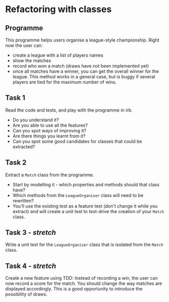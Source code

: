 # Refactoring with classes

## Programme

This programme helps users organise a league-style championship.
Right now the user can:
* create a league with a list of players names
* show the matches
* record who won a match (draws have not been implemented yet)
* once all matches have a winner, you can get the overall winner for the league. This method works in a general case, but is buggy if several players are tied for the maximum number of wins.

## Task 1

Read the code and tests, and play with the programme in irb.
* Do you understand it?
* Are you able to use all the features?
* Can you spot ways of improving it?
* Are there things you learnt from it?
* Can you spot some good candidates for classes that could be extracted?

## Task 2

Extract a `Match` class from the programme.
* Start by modelling it - which properties and methods should that class have?
* Which methods from the `LeagueOrganiser` class will need to be rewritten?
* You'll use the existing test as a feature test (don't change it while you extract) and will create a unit test to test-drive the creation of your `Match` class.

## Task 3 - *stretch*

Write a unit test for the `LeagueOrganiser` class that is isolated from the `Match` class.

## Task 4 - *stretch*

Create a new feature using TDD: Instead of recording a win, the user can now record a score for the match. You should change the way matches are displayed accordingly.
This is a good opportunity to introduce the possibility of draws.